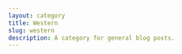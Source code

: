 ```yaml
---
layout: category
title: Western
slug: western
description: A category for general blog posts.
---
```


